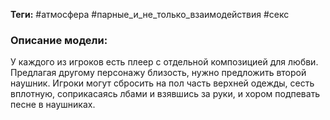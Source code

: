 **Теги:** #атмосфера #парные_и_не_только_взаимодействия #секс
### Описание модели:
У каждого из игроков есть плеер с отдельной композицией для любви. Предлагая другому персонажу близость, нужно предложить второй наушник. Игроки могут сбросить на пол часть верхней одежды, сесть вплотную, соприкасаясь лбами и взявшись за руки, и хором подпевать песне в наушниках.